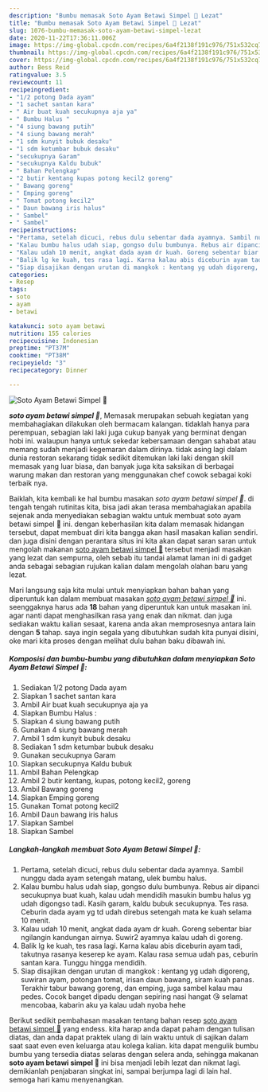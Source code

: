 ```yaml
---
description: "Bumbu memasak Soto Ayam Betawi Simpel 🍲 Lezat"
title: "Bumbu memasak Soto Ayam Betawi Simpel 🍲 Lezat"
slug: 1076-bumbu-memasak-soto-ayam-betawi-simpel-lezat
date: 2020-11-22T17:36:11.006Z
image: https://img-global.cpcdn.com/recipes/6a4f2138f191c976/751x532cq70/soto-ayam-betawi-simpel-🍲-foto-resep-utama.jpg
thumbnail: https://img-global.cpcdn.com/recipes/6a4f2138f191c976/751x532cq70/soto-ayam-betawi-simpel-🍲-foto-resep-utama.jpg
cover: https://img-global.cpcdn.com/recipes/6a4f2138f191c976/751x532cq70/soto-ayam-betawi-simpel-🍲-foto-resep-utama.jpg
author: Bess Reid
ratingvalue: 3.5
reviewcount: 11
recipeingredient:
- "1/2 potong Dada ayam"
- "1 sachet santan kara"
- " Air buat kuah secukupnya aja ya"
- " Bumbu Halus "
- "4 siung bawang putih"
- "4 siung bawang merah"
- "1 sdm kunyit bubuk desaku"
- "1 sdm ketumbar bubuk desaku"
- "secukupnya Garam"
- "secukupnya Kaldu bubuk"
- " Bahan Pelengkap"
- "2 butir kentang kupas potong kecil2 goreng"
- " Bawang goreng"
- " Emping goreng"
- " Tomat potong kecil2"
- " Daun bawang iris halus"
- " Sambel"
- " Sambel"
recipeinstructions:
- "Pertama, setelah dicuci, rebus dulu sebentar dada ayamnya. Sambil nunggu dada ayam setengah matang, ulek bumbu halus."
- "Kalau bumbu halus udah siap, gongso dulu bumbunya. Rebus air dipanci secukupnya buat kuah, kalau udah mendidih masukin bumbu halus yg udah digongso tadi. Kasih garam, kaldu bubuk secukupnya. Tes rasa. Ceburin dada ayam yg td udah direbus setengah mata ke kuah selama 10 menit."
- "Kalau udah 10 menit, angkat dada ayam dr kuah. Goreng sebentar biar ngilangin kandungan airnya. Suwir2 ayamnya kalau udah di goreng."
- "Balik lg ke kuah, tes rasa lagi. Karna kalau abis diceburin ayam tadi, takutnya rasanya keserep ke ayam. Kalau rasa semua udah pas, ceburin santan kara. Tunggu hingga mendidih."
- "Siap disajikan dengan urutan di mangkok : kentang yg udah digoreng, suwiran ayam, potongan tomat, irisan daun bawang, siram kuah panas. Terakhir tabur bawang goreng, dan emping, juga sambel kalau mau pedes. Cocok banget dipadu dengan sepiring nasi hangat 😘 selamat mencobaa, kabarin aku ya kalau udah nyoba hehe"
categories:
- Resep
tags:
- soto
- ayam
- betawi

katakunci: soto ayam betawi 
nutrition: 155 calories
recipecuisine: Indonesian
preptime: "PT37M"
cooktime: "PT38M"
recipeyield: "3"
recipecategory: Dinner

---
```



![Soto Ayam Betawi Simpel 🍲](https://img-global.cpcdn.com/recipes/6a4f2138f191c976/751x532cq70/soto-ayam-betawi-simpel-🍲-foto-resep-utama.jpg)

<b><i>soto ayam betawi simpel 🍲</i></b>, Memasak merupakan sebuah kegiatan yang membahagiakan dilakukan oleh bermacam kalangan. tidaklah hanya para perempuan, sebagian laki laki juga cukup banyak yang berminat dengan hobi ini. walaupun hanya untuk sekedar kebersamaan dengan sahabat atau memang sudah menjadi kegemaran dalam dirinya. tidak asing lagi dalam dunia restoran sekarang tidak sedikit ditemukan laki laki dengan skill memasak yang luar biasa, dan banyak juga kita saksikan di berbagai warung makan dan restoran yang menggunakan chef cowok sebagai koki terbaik nya.



Baiklah, kita kembali ke hal bumbu masakan <i>soto ayam betawi simpel 🍲</i>. di tengah tengah rutinitas kita, bisa jadi akan terasa membahagiakan apabila sejenak anda menyediakan sebagian waktu untuk membuat soto ayam betawi simpel 🍲 ini. dengan keberhasilan kita dalam memasak hidangan tersebut, dapat membuat diri kita bangga akan hasil masakan kalian sendiri. dan juga disini dengan perantara situs ini kita akan dapat saran saran untuk mengolah makanan <u>soto ayam betawi simpel 🍲</u> tersebut menjadi masakan yang lezat dan sempurna, oleh sebab itu tandai alamat laman ini di gadget anda sebagai sebagian rujukan kalian dalam mengolah olahan baru yang lezat.


Mari langsung saja kita mulai untuk menyiapkan bahan bahan yang diperuntuk kan dalam membuat masakan <u><i>soto ayam betawi simpel 🍲</i></u> ini. seenggaknya harus ada <b>18</b> bahan yang diperuntuk kan untuk masakan ini. agar nanti dapat menghasilkan rasa yang enak dan nikmat. dan juga sediakan waktu kalian sesaat, karena anda akan memprosesnya antara lain dengan <b>5</b> tahap. saya ingin segala yang dibutuhkan sudah kita punyai disini, oke mari kita proses dengan melihat dulu bahan baku dibawah ini.

<!--inarticleads1-->

##### Komposisi dan bumbu-bumbu yang dibutuhkan dalam menyiapkan Soto Ayam Betawi Simpel 🍲:

1. Sediakan 1/2 potong Dada ayam
1. Siapkan 1 sachet santan kara
1. Ambil  Air buat kuah secukupnya aja ya
1. Siapkan  Bumbu Halus :
1. Siapkan 4 siung bawang putih
1. Gunakan 4 siung bawang merah
1. Ambil 1 sdm kunyit bubuk desaku
1. Sediakan 1 sdm ketumbar bubuk desaku
1. Gunakan secukupnya Garam
1. Siapkan secukupnya Kaldu bubuk
1. Ambil  Bahan Pelengkap
1. Ambil 2 butir kentang, kupas, potong kecil2, goreng
1. Ambil  Bawang goreng
1. Siapkan  Emping goreng
1. Gunakan  Tomat potong kecil2
1. Ambil  Daun bawang iris halus
1. Siapkan  Sambel
1. Siapkan  Sambel




<!--inarticleads2-->

##### Langkah-langkah membuat Soto Ayam Betawi Simpel 🍲:

1. Pertama, setelah dicuci, rebus dulu sebentar dada ayamnya. Sambil nunggu dada ayam setengah matang, ulek bumbu halus.
1. Kalau bumbu halus udah siap, gongso dulu bumbunya. Rebus air dipanci secukupnya buat kuah, kalau udah mendidih masukin bumbu halus yg udah digongso tadi. Kasih garam, kaldu bubuk secukupnya. Tes rasa. Ceburin dada ayam yg td udah direbus setengah mata ke kuah selama 10 menit.
1. Kalau udah 10 menit, angkat dada ayam dr kuah. Goreng sebentar biar ngilangin kandungan airnya. Suwir2 ayamnya kalau udah di goreng.
1. Balik lg ke kuah, tes rasa lagi. Karna kalau abis diceburin ayam tadi, takutnya rasanya keserep ke ayam. Kalau rasa semua udah pas, ceburin santan kara. Tunggu hingga mendidih.
1. Siap disajikan dengan urutan di mangkok : kentang yg udah digoreng, suwiran ayam, potongan tomat, irisan daun bawang, siram kuah panas. Terakhir tabur bawang goreng, dan emping, juga sambel kalau mau pedes. Cocok banget dipadu dengan sepiring nasi hangat 😘 selamat mencobaa, kabarin aku ya kalau udah nyoba hehe




Berikut sedikit pembahasan masakan tentang bahan resep <u>soto ayam betawi simpel 🍲</u> yang endess. kita harap anda dapat paham dengan tulisan diatas, dan anda dapat praktek ulang di lain waktu untuk di sajikan dalam saat saat even even keluarga atau kolega kalian. kita dapat mengulik bumbu bumbu yang tersedia diatas selaras dengan selera anda, sehingga makanan <b>soto ayam betawi simpel 🍲</b> ini bisa menjadi lebih lezat dan nikmat lagi. demikianlah penjabaran singkat ini, sampai berjumpa lagi di lain hal. semoga hari kamu menyenangkan.
